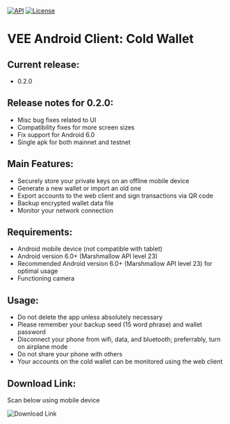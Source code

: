 [![API](https://img.shields.io/badge/API-24%2B-blue.svg?style=flat)](https://android-arsenal.com/api?level=24)
[![License](http://img.shields.io/badge/License-Apache%202.0-brightgreen.svg?style=flat)](https://opensource.org/licenses/Apache-2.0)
# VEE Android Client: Cold Wallet 
## Current release:
- 0.2.0

## Release notes for 0.2.0: 
- Misc bug fixes related to UI
- Compatibility fixes for more screen sizes
- Fix support for Android 6.0
- Single apk for both mainnet and testnet

## Main Features:
- Securely store your private keys on an offline mobile device 
- Generate a new wallet or import an old one 
- Export accounts to the web client and sign transactions via QR code
- Backup encrypted wallet data file 
- Monitor your network connection 

## Requirements:
- Android mobile device (not compatible with tablet)
- Android version 6.0+ (Marshmallow API level 23)
- Recommended Android version 6.0+ (Marshmallow API level 23) for optimal usage
- Functioning camera

## Usage: 
- Do not delete the app unless absolutely necessary
- Please remember your backup seed (15 word phrase) and wallet password
- Disconnect your phone from wifi, data, and bluetooth; preferrably, turn on airplane mode
- Do not share your phone with others
- Your accounts on the cold wallet can be monitored using the web client 

## Download Link:	
Scan below using mobile device	

 ![Download Link](https://github.com/excelsia/VEE-Android-Client/raw/master/vee-cold-android-0.2.0.png)
